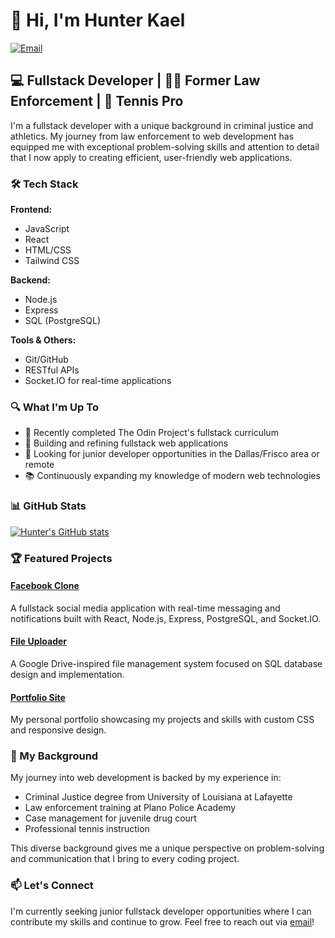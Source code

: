 # 👋 Hi, I'm Hunter Kael

[![Email](https://img.shields.io/badge/Email-Contact-red)](mailto:htkael@gmail.com)

## 💻 Fullstack Developer | 👮‍♂️ Former Law Enforcement | 🎾 Tennis Pro

I'm a fullstack developer with a unique background in criminal justice and athletics. My journey from law enforcement to web development has equipped me with exceptional problem-solving skills and attention to detail that I now apply to creating efficient, user-friendly web applications.

### 🛠️ Tech Stack

**Frontend:**
- JavaScript
- React
- HTML/CSS
- Tailwind CSS

**Backend:**
- Node.js
- Express
- SQL (PostgreSQL)

**Tools & Others:**
- Git/GitHub
- RESTful APIs
- Socket.IO for real-time applications

### 🔍 What I'm Up To

- 🌱 Recently completed The Odin Project's fullstack curriculum
- 🔭 Building and refining fullstack web applications
- 👯 Looking for junior developer opportunities in the Dallas/Frisco area or remote
- 📚 Continuously expanding my knowledge of modern web technologies

### 📊 GitHub Stats

[![Hunter's GitHub stats](https://github-readme-stats.vercel.app/api?username=htkael&show_icons=true&theme=tokyonight)](https://github.com/anuraghazra/github-readme-stats)

### 🏆 Featured Projects

#### [Facebook Clone](https://github.com/htkael/fb-clone-frontend)
A fullstack social media application with real-time messaging and notifications built with React, Node.js, Express, PostgreSQL, and Socket.IO.

#### [File Uploader](https://github.com/htkael/file-uploader)
A Google Drive-inspired file management system focused on SQL database design and implementation.

#### [Portfolio Site](https://github.com/htkael/portfolio)
My personal portfolio showcasing my projects and skills with custom CSS and responsive design.

### 🧰 My Background

My journey into web development is backed by my experience in:
- Criminal Justice degree from University of Louisiana at Lafayette
- Law enforcement training at Plano Police Academy
- Case management for juvenile drug court
- Professional tennis instruction

This diverse background gives me a unique perspective on problem-solving and communication that I bring to every coding project.

### 📫 Let's Connect

I'm currently seeking junior fullstack developer opportunities where I can contribute my skills and continue to grow. Feel free to reach out via  [email](mailto:htkael@gmail.com)!
